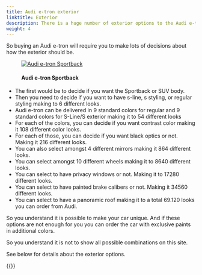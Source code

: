 ```yaml
---
title: Audi e-tron exterior
linktitle: Exterior
description: There is a huge number of exterior options to the Audi e-tron. Paint colors, body shapes, wheels, paint styles, different optics, mirror types, and many more options making it possible to have more than 50.000 different exterior designs. 
weight: 4
---
```

<!-- markdownlint-disable MD033 -->

So buying an Audi e-tron will require you to make lots of decisions about how the exterior should be.

<figure>
    <a href="https://media.electrichasgoneaudi.net/multimedia/models/e-tron/exterior/exterior.jpg">
        <img src="https://media.electrichasgoneaudi.net/multimedia/models/e-tron/exterior/exteriors.jpg"
        alt="Audi e-tron Sportback" title="Audi e-tron Sportback">
    </a>
    <figcaption><h4>Audi e-tron Sportback</h4></figcaption>
</figure>

- The first would be to decide if you want the Sportback or SUV body.
- Then you need to decide if you want to have s-line, s styling, or regular styling making to 6 different looks.
- Audi e-tron can be delivered in 9 standard colors for regular and 9 standard colors for S-Line/S exterior making it to 54 different looks
- For each of the colors, you can decide if you want contrast color making it 108 different color looks.
- For each of those, you can decide if you want black optics or not. Making it 216 different looks.
- You can also select amongst 4 different mirrors making it 864 different looks.
- You can select amongst 10 different wheels making it to 8640 different looks.
- You can select to have privacy windows or not. Making it to 17280 different looks.
- You can select to have painted brake calibers or not. Making it 34560 different looks.
- You can select to have a panoramic roof making it to a total 69.120 looks you can order from Audi.

So you understand it is possible to make your car unique. And if these options are not enough for you you can order the car with exclusive paints in additional colors.

So you understand it is not to show all possible combinations on this site.

See below for details about the exterior options.

{{<children description="true" />}}
